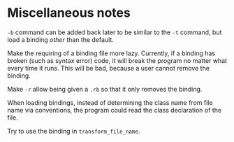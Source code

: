 # Miscellaneous notes

`-b` command can be added back later to be similar to the `-t` command, but load a binding *other* than the default.

Make the requiring of a binding file more lazy.
Currently, if a binding has broken (such as syntax error) code, it will break the program no matter what every time it runs.
This will be bad, because a user cannot remove the binding.

Make `-r` allow being given a `.rb` so that it only removes the binding.

When loading bindings, instead of determining the class name from file name via conventions, the program could read the class declaration of the file.

Try to use the binding in `transform_file_name`.
